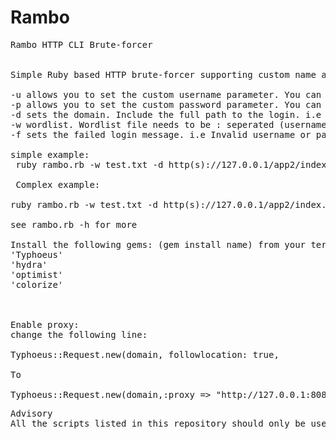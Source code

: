 # Rambo
<pre>
Rambo HTTP CLI Brute-forcer


Simple Ruby based HTTP brute-forcer supporting custom name and password parameter. Also allows up to two custom fields. Doesn't support GET as there as logins rarely use GET.

-u allows you to set the custom username parameter. You can find this by capturing the login request in burp or similar tool
-p allows you to set the custom password parameter. You can find this by capturing the login request in burp or similar tool
-d sets the domain. Include the full path to the login. i.e /app/login.php
-w wordlist. Wordlist file needs to be : seperated (username:password)
-f sets the failed login message. i.e Invalid username or password

simple example:
 ruby rambo.rb -w test.txt -d http(s)://127.0.0.1/app2/index.php  -u username -p password  -f   No account found with that username
 
 Complex example:
 
ruby rambo.rb -w test.txt -d http(s)://127.0.0.1/app2/index.php  -u username -p password -c customparam1 -t custominput1 -o customparam2 -m customvalue2 -f  No account found with that username.
 
see rambo.rb -h for more

Install the following gems: (gem install name) from your terminal
'Typhoeus'
'hydra'
'optimist'
'colorize'



Enable proxy:
change the following line:

Typhoeus::Request.new(domain, followlocation: true, 

To

Typhoeus::Request.new(domain,:proxy => "http://127.0.0.1:8080", followlocation: true,                            
</pre>


<pre>
Advisory
All the scripts listed in this repository should only be used for authorized penetration testing and/or educational purposes. Any misuse of this software will not be the responsibility of the author or of any other collaborator. Use it on your own networks and/or systems with the network owner's permission. Furthermore, please use at your own risk as the author or any other collaborator are not responsible for any issues or trouble caused!
</pre>
